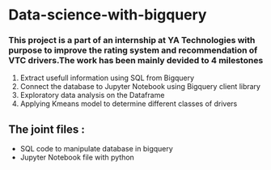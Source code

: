 # Data-science-with-bigquery

<h3>This project is a part of an internship at YA Technologies with purpose to improve the rating system and recommendation of VTC drivers.The work has been mainly devided to 4 milestones </h3>
<ol>
  <li>Extract usefull information using SQL from Bigquery
  <li>Connect the database to Jupyter Notebook using Bigquery client library
  <li>Exploratory data analysis on the Dataframe
  <li>Applying Kmeans model to determine different classes of drivers
</ol>

<h2> The joint files :</h2>
<ul>
  <li>SQL code to manipulate database in bigquery
  <li>Jupyter Notebook file with python
</ul>




